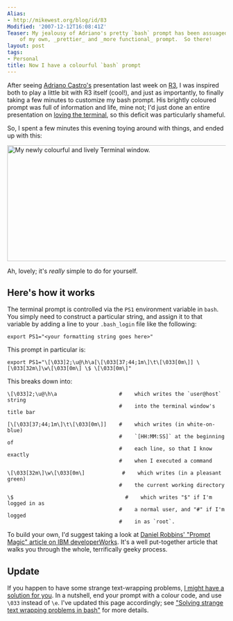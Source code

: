 ```yaml
---
Alias:
- http://mikewest.org/blog/id/83
Modified: '2007-12-12T16:08:41Z'
Teaser: My jealousy of Adriano's pretty `bash` prompt has been assuaged by the construction
    of my own, _prettier_ and _more functional_ prompt.  So there!
layout: post
tags:
- Personal
title: Now I have a colourful `bash` prompt
---
```

After seeing [Adriano Castro's][adriano] presentation last week on [R3][], I was inspired both to play a little bit with R3 itself (cool!), and just as importantly, to finally taking a few minutes to customize my bash prompt.  His brightly coloured prompt was full of information and life, mine not; I'd just done an entire presentation on [loving the terminal][love], so this deficit was particularly shameful.

So, I spent a few minutes this evening toying around with things, and ended up with this:

<img src="http://mikewest.org/images/4.png" alt="My newly colourful and lively Terminal window." height="267" width="575">

Ah, lovely; it's _really_ simple to do for yourself.

Here's how it works
-------------------

The terminal prompt is controlled via the `PS1` environment variable in `bash`.  You simply need to construct a particular string, and assign it to that variable by adding a line to your `.bash_login` file like the following:

    export PS1="<your formatting string goes here>"

This prompt in particular is:

    export PS1="\[\033]2;\u@\h\a[\[\033[37;44;1m\]\t\[\033[0m\]] \[\033[32m\]\w\[\033[0m\] \$ \[\033[0m\]"
    
This breaks down into:
    
    \[\033]2;\u@\h\a                    #    which writes the `user@host` string
                                        #    into the terminal window's title bar
                    
    [\[\033[37;44;1m\]\t\[\033[0m\]]    #    which writes (in white-on-blue)
                                        #    `[HH:MM:SS]` at the beginning of
                                        #    each line, so that I know exactly
                                        #    when I executed a command
    
    \[\033[32m\]\w\[\033[0m\]            #    which writes (in a pleasant green) 
                                        #    the current working directory
                                    
    \$                                    #    which writes "$" if I'm logged in as
                                        #    a normal user, and "#" if I'm logged
                                        #    in as `root`.
    
To build your own, I'd suggest taking a look at [Daniel Robbins' "Prompt Magic" article on IBM developerWorks][ibm].  It's a well put-together article that walks you through the whole, terrifically geeky process.

Update
------

If you happen to have some strange text-wrapping problems, [I might have a solution for you][solution].  In a nutshell, end your prompt with a colour code, and use `\033` instead of `\e`.  I've updated this page accordingly; see ["Solving strange text wrapping problems in bash"][solution] for more details.

[adriano]: http://adrianocastro.net/about/
[R3]: http://sourceforge.net/projects/rthree "R3: A neat looking templating system, full of support for l10n, i18n, and many other letters and numbers."
[love]: /archive/presentation-love-the-terminal "Mike West: 'Love the Terminal'"
[ibm]: http://www.ibm.com/developerworks/linux/library/l-tip-prompt/ "Tip: Prompt Magic"
[solution]: http://mikewest.org/archive/solving-strange-text-wrapping-problems-in-bash "Mike West: 'Solving strange text wrapping problems in `bash`'"